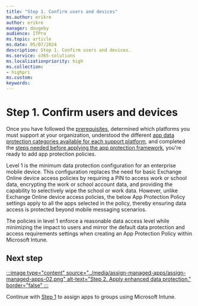```yaml
---
title: "Step 1. Confirm users and devices"
ms.author: erikre
author: erikre
manager: dougeby
audience: ITPro
ms.topic: article
ms.date: 05/07/2024
description: Step 1. Confirm users and devices.
ms.service: o365-solutions
ms.localizationpriority: high
ms.collection:
- highpri
ms.custom:
keywords:
---
```


# Step 1. Confirm users and devices

Once you have followed the [prerequisites](apps-protect-overview.md#prerequisites), determined which platforms you must support at your organization, understood the different [app data protection categories available for each support platform](apps-protect-overview.md#app-protection-categories-by-platform), and completed the [steps needed before applying the app protection framework](apps-protect-framework.md#steps-before-applying-the-app-protection-framework), you're ready to add app protection policies. 

Level 1 is the minimum data protection configuration for an enterprise mobile device. This configuration replaces the need for basic Exchange Online device access policies by requiring a PIN to access work or school data, encrypting the work or school account data, and providing the capability to selectively wipe the school or work data. However, unlike Exchange Online device access policies, the below App Protection Policy settings apply to all the apps selected in the policy, thereby ensuring data access is protected beyond mobile messaging scenarios.

The policies in level 1 enforce a reasonable data access level while minimizing the impact to users and mirror the default data protection and access requirements settings when creating an App Protection Policy within Microsoft Intune.

## Next step

[:::image type="content" source="../media/assign-managed-apps/assign-managed-apps-02.png" alt-text="Step 2. Apply enhanced data protection." border="false" :::](apps-assign-step-2.md)

Continue with [Step 1](apps-assign-step-2.md) to assign apps to groups using Microsoft Intune.